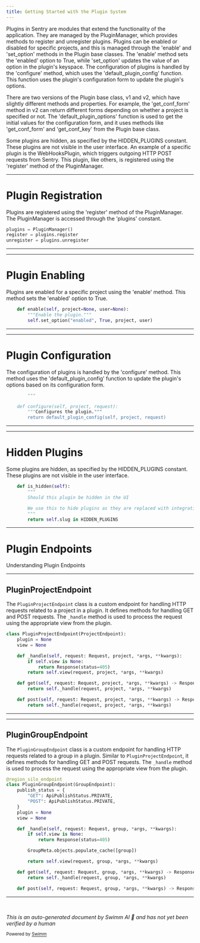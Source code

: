 ```yaml
---
title: Getting Started with the Plugin System
---
```

Plugins in Sentry are modules that extend the functionality of the application. They are managed by the PluginManager, which provides methods to register and unregister plugins. Plugins can be enabled or disabled for specific projects, and this is managed through the 'enable' and 'set_option' methods in the Plugin base classes. The 'enable' method sets the 'enabled' option to True, while 'set_option' updates the value of an option in the plugin's keyspace. The configuration of plugins is handled by the 'configure' method, which uses the 'default_plugin_config' function. This function uses the plugin's configuration form to update the plugin's options.

There are two versions of the Plugin base class, v1 and v2, which have slightly different methods and properties. For example, the 'get_conf_form' method in v2 can return different forms depending on whether a project is specified or not. The 'default_plugin_options' function is used to get the initial values for the configuration form, and it uses methods like 'get_conf_form' and 'get_conf_key' from the Plugin base class.

Some plugins are hidden, as specified by the HIDDEN_PLUGINS constant. These plugins are not visible in the user interface. An example of a specific plugin is the WebHooksPlugin, which triggers outgoing HTTP POST requests from Sentry. This plugin, like others, is registered using the 'register' method of the PluginManager.

<SwmSnippet path="/src/sentry/plugins/base/__init__.py" line="10">

---

# Plugin Registration

Plugins are registered using the 'register' method of the PluginManager. The PluginManager is accessed through the 'plugins' constant.

```python
plugins = PluginManager()
register = plugins.register
unregister = plugins.unregister
```

---

</SwmSnippet>

<SwmSnippet path="/src/sentry/plugins/base/v2.py" line="164">

---

# Plugin Enabling

Plugins are enabled for a specific project using the 'enable' method. This method sets the 'enabled' option to True.

```python
    def enable(self, project=None, user=None):
        """Enable the plugin."""
        self.set_option("enabled", True, project, user)
```

---

</SwmSnippet>

<SwmSnippet path="/src/sentry/plugins/base/v2.py" line="439">

---

# Plugin Configuration

The configuration of plugins is handled by the 'configure' method. This method uses the 'default_plugin_config' function to update the plugin's options based on its configuration form.

```python
        """

    def configure(self, project, request):
        """Configures the plugin."""
        return default_plugin_config(self, project, request)
```

---

</SwmSnippet>

<SwmSnippet path="/src/sentry/plugins/base/v2.py" line="114">

---

# Hidden Plugins

Some plugins are hidden, as specified by the HIDDEN_PLUGINS constant. These plugins are not visible in the user interface.

```python
    def is_hidden(self):
        """
        Should this plugin be hidden in the UI

        We use this to hide plugins as they are replaced with integrations.
        """
        return self.slug in HIDDEN_PLUGINS
```

---

</SwmSnippet>

# Plugin Endpoints

Understanding Plugin Endpoints

<SwmSnippet path="/src/sentry/plugins/endpoints.py" line="14">

---

## PluginProjectEndpoint

The `PluginProjectEndpoint` class is a custom endpoint for handling HTTP requests related to a project in a plugin. It defines methods for handling GET and POST requests. The `_handle` method is used to process the request using the appropriate view from the plugin.

```python
class PluginProjectEndpoint(ProjectEndpoint):
    plugin = None
    view = None

    def _handle(self, request: Request, project, *args, **kwargs):
        if self.view is None:
            return Response(status=405)
        return self.view(request, project, *args, **kwargs)

    def get(self, request: Request, project, *args, **kwargs) -> Response:
        return self._handle(request, project, *args, **kwargs)

    def post(self, request: Request, project, *args, **kwargs) -> Response:
        return self._handle(request, project, *args, **kwargs)

```

---

</SwmSnippet>

<SwmSnippet path="/src/sentry/plugins/endpoints.py" line="37">

---

## PluginGroupEndpoint

The `PluginGroupEndpoint` class is a custom endpoint for handling HTTP requests related to a group in a plugin. Similar to `PluginProjectEndpoint`, it defines methods for handling GET and POST requests. The `_handle` method is used to process the request using the appropriate view from the plugin.

```python
@region_silo_endpoint
class PluginGroupEndpoint(GroupEndpoint):
    publish_status = {
        "GET": ApiPublishStatus.PRIVATE,
        "POST": ApiPublishStatus.PRIVATE,
    }
    plugin = None
    view = None

    def _handle(self, request: Request, group, *args, **kwargs):
        if self.view is None:
            return Response(status=405)

        GroupMeta.objects.populate_cache([group])

        return self.view(request, group, *args, **kwargs)

    def get(self, request: Request, group, *args, **kwargs) -> Response:
        return self._handle(request, group, *args, **kwargs)

    def post(self, request: Request, group, *args, **kwargs) -> Response:
```

---

</SwmSnippet>

&nbsp;

*This is an auto-generated document by Swimm AI 🌊 and has not yet been verified by a human*

<SwmMeta version="3.0.0" repo-id="Z2l0aHViJTNBJTNBc2VudHJ5LWRlbW8lM0ElM0FTd2ltbS1EZW1v" repo-name="sentry-demo" doc-type="overview"><sup>Powered by [Swimm](/)</sup></SwmMeta>
